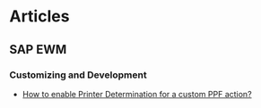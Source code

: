# Articles

## SAP EWM

### Customizing and Development

- [How to enable Printer Determination for a custom PPF action?](/articles/ewm/c&d/custom-ppf-printer-determination)
